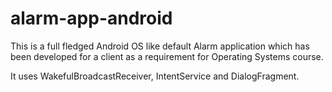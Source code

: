 # alarm-app-android
This is a full fledged Android OS like default Alarm application which has been developed for a client as a requirement for Operating Systems course. 

It uses WakefulBroadcastReceiver, IntentService and DialogFragment.
